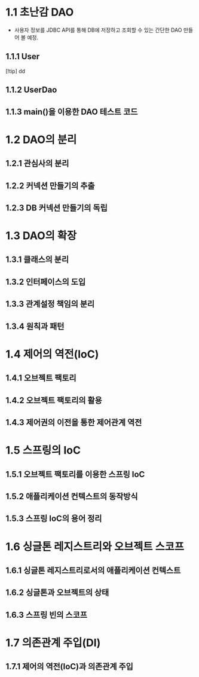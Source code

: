 
# 1.1 초난감 DAO

- 사용자 정보를 JDBC API를 통해 DB에 저장하고 조회할 수 있는 간단한 DAO 만들어 볼 예정.


## 1.1.1 User
[!tip]
dd



## 1.1.2 UserDao
## 1.1.3 main()을 이용한 DAO 테스트 코드


# 1.2 DAO의 분리
## 1.2.1 관심사의 분리
## 1.2.2 커넥션 만들기의 추출
## 1.2.3 DB 커넥션 만들기의 독립


# 1.3 DAO의 확장
## 1.3.1 클래스의 분리
## 1.3.2 인터페이스의 도입
## 1.3.3 관계설정 책임의 분리
## 1.3.4 원칙과 패턴


# 1.4 제어의 역전(IoC)
## 1.4.1 오브젝트 팩토리
## 1.4.2 오브젝트 팩토리의 활용
## 1.4.3 제어권의 이전을 통한 제어관계 역전


# 1.5 스프링의 IoC
## 1.5.1 오브젝트 팩토리를 이용한 스프링 IoC
## 1.5.2 애플리케이션 컨텍스트의 동작방식
## 1.5.3 스프링 IoC의 용어 정리


# 1.6 싱글톤 레지스트리와 오브젝트 스코프
## 1.6.1 싱글톤 레지스트리로서의 애플리케이션 컨텍스트
## 1.6.2 싱글톤과 오브젝트의 상태
## 1.6.3 스프링 빈의 스코프


# 1.7 의존관계 주입(DI)
## 1.7.1 제어의 역전(IoC)과 의존관계 주입
